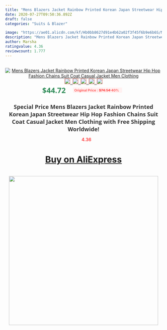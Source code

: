 ```yaml
---
title: "Mens Blazers Jacket Rainbow Printed Korean Japan Streetwear Hip Hop Fashion Chains Suit Coat Casual Jacket Men Clothing"
date: 2020-07-27T09:50:36.892Z
draft: false
categories: "Suits & Blazer"

image: "https://ae01.alicdn.com/kf/Hb0bb8627d91e4b62a02f3f45f6b9e6b6S/Mens-Blazers-Jacket-Rainbow-Printed-Korean-Japan-Streetwear-Hip-Hop-Fashion-Chains-Suit-Coat-Casual-Jacket.jpg"
description: "Mens Blazers Jacket Rainbow Printed Korean Japan Streetwear Hip Hop Fashion Chains Suit Coat Casual Jacket Men Clothing"
author: Marsha
ratingvalue: 4.36
reviewcount: 1.777
---
```

<br>
<div style="text-align: center;">
<a href="https://s.click.aliexpress.com/e/_9wN3Az" target="_blank" rel="nofollow noopener noreferrer"><img alt="Mens Blazers Jacket Rainbow Printed Korean Japan Streetwear Hip Hop Fashion Chains Suit Coat Casual Jacket Men Clothing" class="magnifier-image" src="https://ae01.alicdn.com/kf/Hb0bb8627d91e4b62a02f3f45f6b9e6b6S/Mens-Blazers-Jacket-Rainbow-Printed-Korean-Japan-Streetwear-Hip-Hop-Fashion-Chains-Suit-Coat-Casual-Jacket.jpg_640x640.jpg">
<br>
<img style="border:1px solid salmon" src="https://ae01.alicdn.com/kf/Hb0bb8627d91e4b62a02f3f45f6b9e6b6S/Mens-Blazers-Jacket-Rainbow-Printed-Korean-Japan-Streetwear-Hip-Hop-Fashion-Chains-Suit-Coat-Casual-Jacket.jpg_120x120.jpg">&nbsp;&nbsp;<img style="border:1px solid salmon" src="https://ae01.alicdn.com/kf/H58dfbb8dadaa496f8f8716fd025955abM/Mens-Blazers-Jacket-Rainbow-Printed-Korean-Japan-Streetwear-Hip-Hop-Fashion-Chains-Suit-Coat-Casual-Jacket.jpg_120x120.jpg">&nbsp;&nbsp;<img style="border:1px solid salmon" src="https://ae01.alicdn.com/kf/H83253e936f0f45969e56464de06071e1q/Mens-Blazers-Jacket-Rainbow-Printed-Korean-Japan-Streetwear-Hip-Hop-Fashion-Chains-Suit-Coat-Casual-Jacket.jpg_120x120.jpg">&nbsp;&nbsp;<img style="border:1px solid salmon" src="https://ae01.alicdn.com/kf/H440338691f494066839448f66fab3b922/Mens-Blazers-Jacket-Rainbow-Printed-Korean-Japan-Streetwear-Hip-Hop-Fashion-Chains-Suit-Coat-Casual-Jacket.jpg_120x120.jpg">&nbsp;&nbsp;<img style="border:1px solid salmon" src="https://ae01.alicdn.com/kf/H67bfc347a0e04145b95d740614014793j/Mens-Blazers-Jacket-Rainbow-Printed-Korean-Japan-Streetwear-Hip-Hop-Fashion-Chains-Suit-Coat-Casual-Jacket.jpg_120x120.jpg"></a></div><br0>
<div style="text-align: center;"><span style="background-color: white; border: 0px; box-sizing: border-box; color: seagreen; display: inline-block; font-family: &quot;open sans&quot; , &quot;arial&quot; , &quot;helvetica&quot; , sans-serif , &quot;heiti&quot;; font-size: 24px; font-stretch: inherit; font-weight: 700; line-height: inherit; margin: 0px 10px 0px 0px; padding: 0px; vertical-align: middle;">$44.72 </span>
<span style="background: rgb(255 , 241 , 241); border-radius: 3px; border: 0px; box-sizing: border-box; color: #ff4747; display: inline-block; font-family: inherit; font-size: 12px; font-stretch: inherit; font-style: inherit; font-variant: inherit; font-weight: 600; line-height: inherit; margin: 0px; padding: 2px 5px; transform: scale(0.9); vertical-align: middle;">Original Price : <b style="text-decoration: line-through;">$74.54 </b> 40%&nbsp;&nbsp;</span></div>
<h1 style="color: #333333; display: inline-block; font-family: &quot;open sans&quot; , &quot;arial&quot; , &quot;helvetica&quot; , sans-serif , &quot;heiti&quot;; font-size: 18px; font-stretch: inherit; font-weight: 700; text-align: center;">Special Price Mens Blazers Jacket Rainbow Printed Korean Japan Streetwear Hip Hop Fashion Chains Suit Coat Casual Jacket Men Clothing with Free Shipping Worldwide!</h1>
<div style="color: #ff4747; text-align: center;">
<img src="https://4.bp.blogspot.com/-M0ZcTcb-5uY/XleCXlxnR4I/AAAAAAAAAEc/OrjgMkXV1oMQFaCRZj5HQwOCBcu3w1FegCPcBGAYYCw/s1600/star.png" style="height: 15px;">&nbsp;<b>4.36</b></div>
<div class="button_cont" align="center"><a class="buynow_a" href="https://s.click.aliexpress.com/e/_9wN3Az" target="_blank" rel="nofollow noopener noreferrer"><H1>Buy on AliExpress</H1></a></div><br>
<div class="separator" style="clear: both; text-align: center;">
<img src="https://lh3.googleusercontent.com/-pTy5HemUv9M/XlePHvY0dAI/AAAAAAAAAE4/0nX5iRUoIWY8eMW9Dpxeirr157OZliDIgCLcBGAsYHQ/s1600/badge.gif" width="480">
</div>
